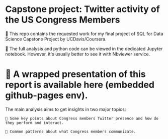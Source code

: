 # Capstone project: Twitter activity of the US Congress Members
🔷 This repo contains the requested work for my final project of SQL for Data Science Capstone Project by UCDavis/Coursera.

🔷 The full analysis and python code can be viewed in the dedicated Jupyter notebook. However, it's usually better to see it with Nbviewer service.

🔷 A wrapped presentation of this report is available here (embedded github-pages env).
===========================================================================================================================================================
The main analysis aims to get insights in two major topics:

	🔷 Some key points about Congress members Twitter presence and how do they perform and interact.
	
	🔷 Common patterns about what Congress members communicate.
